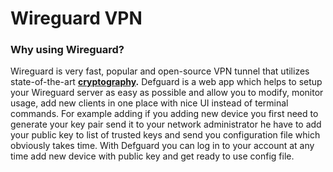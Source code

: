 # Wireguard VPN

### Why using Wireguard?

Wireguard is very fast, popular and open-source VPN tunnel that utilizes state-of-the-art [**cryptography**](https://www.wireguard.com/protocol/)**.** Defguard is a web app which helps
to setup your Wireguard server as easy as possible and allow you to modify, monitor usage, add new clients in one place with nice UI instead of terminal commands. For example adding if you adding new device you first need to generate your key pair send it to your network administrator he have to add your public key to list of trusted keys and send you configuration file which obviously takes  time. With Defguard you can log in to your account at any time add new device with public key and get ready to use config file.
